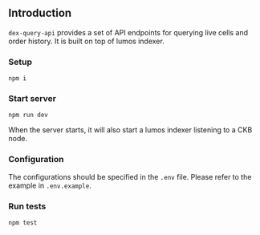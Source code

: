 ## Introduction

`dex-query-api` provides a set of API endpoints for querying live cells and order history. It is built on top of lumos indexer.

### Setup

```
npm i
```

### Start server

```
npm run dev
```

When the server starts, it will also start a lumos indexer listening to a CKB node.

### Configuration

The configurations should be specified in the `.env` file. Please refer to the example in `.env.example`.

### Run tests

```
npm test
```
